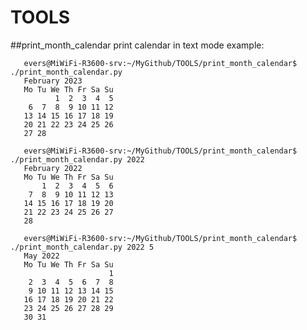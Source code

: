 # TOOLS

##print_month_calendar
       print calendar in text mode
       example:

       evers@MiWiFi-R3600-srv:~/MyGithub/TOOLS/print_month_calendar$ ./print_month_calendar.py 
       February 2023
       Mo Tu We Th Fr Sa Su
              1  2  3  4  5 
        6  7  8  9 10 11 12 
       13 14 15 16 17 18 19 
       20 21 22 23 24 25 26 
       27 28                
       
       evers@MiWiFi-R3600-srv:~/MyGithub/TOOLS/print_month_calendar$ ./print_month_calendar.py 2022
       February 2022
       Mo Tu We Th Fr Sa Su
           1  2  3  4  5  6 
        7  8  9 10 11 12 13 
       14 15 16 17 18 19 20 
       21 22 23 24 25 26 27 
       28                   

       evers@MiWiFi-R3600-srv:~/MyGithub/TOOLS/print_month_calendar$ ./print_month_calendar.py 2022 5
       May 2022
       Mo Tu We Th Fr Sa Su
                          1 
        2  3  4  5  6  7  8 
        9 10 11 12 13 14 15 
       16 17 18 19 20 21 22 
       23 24 25 26 27 28 29 
       30 31                
